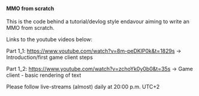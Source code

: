 #### MMO from scratch

This is the code behind a tutorial/devlog style endavour aiming to write an MMO from scratch. 

Links to the youtube videos below: 

Part 1_1: https://www.youtube.com/watch?v=8m-peDKlP0k&t=1829s -> Introduction/first game client steps

Part 1_2: https://www.youtube.com/watch?v=zchoYk0y0b0&t=35s -> Game client - basic rendering of text

Please follow live-streams (almost) daily at 20:00 p.m. UTC+2 

